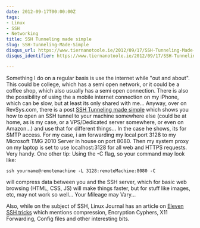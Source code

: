 ```yaml
---
date: 2012-09-17T00:00:00Z
tags:
- Linux
- SSH
- Networking
title: SSH Tunneling made simple
slug: SSH-Tunneling-Made-Simple
disqus_url: https://www.tiernanotoole.ie/2012/09/17/SSH-Tunneling-Made-Simple.html
disqus_identifier: https://www.tiernanotoole.ie/2012/09/17/SSH-Tunneling-Made-Simple.html

---
```

 Something I do on a regular basis is use the internet while "out and about". This could be college, which has a semi open network, or it could be a coffee shop, which also usually has a semi open connection. There is also the possibility of using the a mobile internet connection on my iPhone, which can be slow, but at least its only shared with me... Anyway, over on RevSys.com, there is a post [SSH Tunneling made simple][1] which shows you how to open an SSH tunnel to your machine somewhere else (could be at home, as is my case, or a VPS/Dedicated server somewhere, or even on Amazon...) and use that for different things... In the case he shows, its for SMTP access. For my case, i am forwarding my local port 3128 to my Microsoft TMG 2010 Server in house on port 8080. Then my system proxy on my laptop is set to use localhost:3128 for all web and HTTPS requests. Very handy. One other tip: Using the -C flag, so your command may look like:

`ssh yourname@remotemachine -L 3128:remoteMachine:8080 -C`

will compress data between you and the SSH server, which for basic web browsing (HTML, CSS, JS) will make things faster, but for stuff like images, etc, may not work so well... Your Mileage may Vary...

Also, while on the subject of SSH, Linux Journal has an article on [Eleven SSH tricks][2] which mentions compression, Encryption Cyphers, X11 Forwarding, Config files and other interesting bits.

[1]:http://www.revsys.com/writings/quicktips/ssh-tunnel.html
[2]:http://www.linuxjournal.com/article/6602
